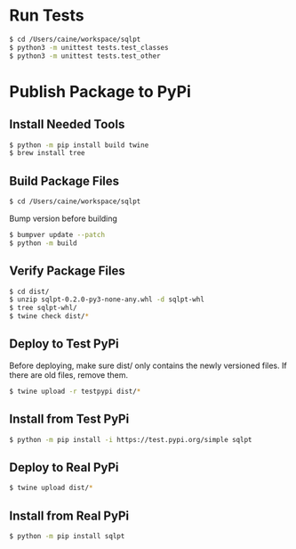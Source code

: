 # Run Tests

```bash
$ cd /Users/caine/workspace/sqlpt
$ python3 -m unittest tests.test_classes
$ python3 -m unittest tests.test_other
```


# Publish Package to PyPi

## Install Needed Tools
```bash
$ python -m pip install build twine
$ brew install tree
```

## Build Package Files
```bash
$ cd /Users/caine/workspace/sqlpt
```

Bump version before building
```bash
$ bumpver update --patch
$ python -m build
```

## Verify Package Files
```bash
$ cd dist/
$ unzip sqlpt-0.2.0-py3-none-any.whl -d sqlpt-whl
$ tree sqlpt-whl/
$ twine check dist/*
```

## Deploy to Test PyPi
Before deploying, make sure dist/ only contains the newly versioned files. If there are
old files, remove them.
```bash
$ twine upload -r testpypi dist/*
```

## Install from Test PyPi
```bash
$ python -m pip install -i https://test.pypi.org/simple sqlpt
```

## Deploy to Real PyPi
```bash
$ twine upload dist/*
```

## Install from Real PyPi
```bash
$ python -m pip install sqlpt
```

